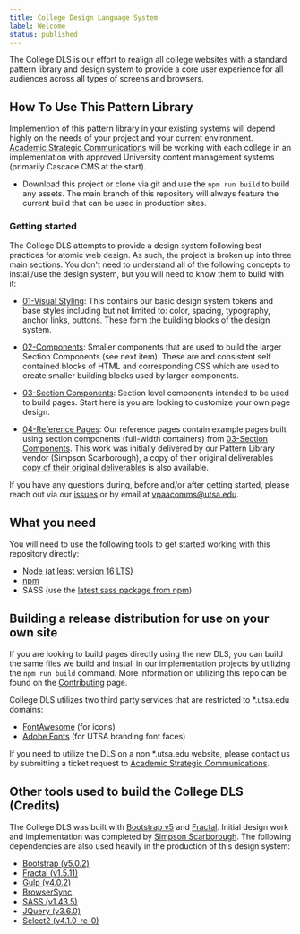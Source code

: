 ```yaml
---
title: College Design Language System
label: Welcome
status: published
---
```


The College DLS is our effort to realign all college websites with a standard pattern library and design system to provide a core user experience for all audiences across all types of screens and browsers. 

## How To Use This Pattern Library

Implemention of this pattern library in your existing systems will depend highly on the needs of your project and your current environment.  [Academic Strategic Communications](https://provost.utsa.edu/communications) will be working with each college in an implementation with approved University content management systems (primarily Cascace CMS at the start).

- Download this project or clone via git and use the ```npm run build``` to build any assets.  The main branch of this repository will always feature the current build that can be used in production sites.

### Getting started

The College DLS attempts to provide a design system following best practices for atomic web design.  As such, the project is broken up into three main sections.  You don't need to understand all of the following concepts to install/use the design system, but you will need to know them to build with it:

- [01-Visual Styling](/college-dls/components/detail/color.html):  This contains our basic design system tokens and base styles including but not limited to: color, spacing, typography, anchor links, buttons.  These form the building blocks of the design system.

- [02-Components](/college-dls/components/detail/form--default.html):  Smaller components that are used to build the larger Section Components (see next item).  These are and consistent self contained blocks of HTML and corresponding CSS which are used to create smaller building blocks used by larger components.

- [03-Section Components](/college-dls/components/detail/accordion.html): Section level components intended to be used to build pages.  Start here is you are looking to customize your own page design.

- [04-Reference Pages](/college-dls/components/detail/college-home-page.html): Our reference pages contain example pages built using section components (full-width containers) from [03-Section Components](/college-dls/components/detail/accordion.html).  This work was initially delivered by our Pattern Library vendor (Simpson Scarborough), a copy of their original deliverables [copy of their original deliverables](/college-dls/college-dls/reference/toc.html) is also available.

If you have any questions during, before and/or after getting started, please reach out via our [issues](https://github.com/utsa-asc/college-dls/issues) or by email at [vpaacomms@utsa.edu](mailto:vpaacomms@utsa.edu?subject=College+DLS+Support).

## What you need

You will need to use the following tools to get started working with this repository directly:

- [Node (at least version 16 LTS)](https://nodejs.org/en/)
- [npm](https://www.npmjs.com)
- SASS (use the [latest sass package from npm](https://www.npmjs.com/package/sass))

## Building a release distribution for use on your own site

If you are looking to build pages directly using the new DLS, you can build the same files we build and install in our implementation projects by utilizing the ```npm run build``` command.  More information on utilizing this repo can be found on the [Contributing](/docs/contributing) page.

College DLS utilizes two third party services that are restricted to *.utsa.edu domains:

- [FontAwesome](https://fontawesome.com) (for icons)
- [Adobe Fonts](https://fonts.adobe.com) (for UTSA branding font faces)

If you need to utilize the DLS on a non *.utsa.edu website, please contact us by submitting a ticket request to [Academic Strategic Communications](https://provost.utsa.edu/communications).

## Other tools used to build the College DLS (Credits)

The College DLS was built with [Bootstrap v5](https://getbootstrap.com) and [Fractal](https://fractal.build).  Initial design work and implementation was completed by [Simpson Scarborough](https://www.simpsonscarborough.com).  The following dependencies are also used heavily in the production of this design system:

* [Bootstrap (v5.0.2)](https://getbootstrap.com/docs/5.1/getting-started/introduction/)
* [Fractal (v1.5.11)](https://fractal.build)
* [Gulp (v4.0.2)](https://gulpjs.com)
* [BrowserSync](https://browsersync.io)
* [SASS (v1.43.5)](https://www.npmjs.com/package/sass)
* [JQuery (v3.6.0)](https://jquery.com)
* [Select2 (v4.1.0-rc-0)](https://github.com/select2/select2)

